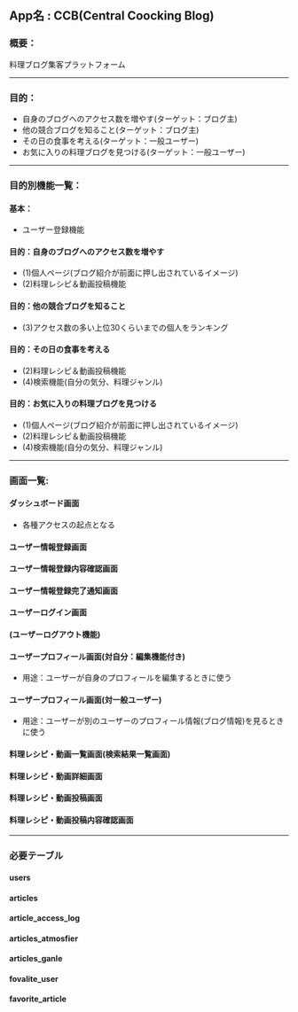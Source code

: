 ## App名 : CCB(Central Coocking Blog)
### 概要：
料理ブログ集客プラットフォーム

----------------------------------------------------------

### 目的：
- 自身のブログへのアクセス数を増やす(ターゲット：ブログ主)
- 他の競合ブログを知ること(ターゲット：ブログ主)
- その日の食事を考える(ターゲット：一般ユーザー)
- お気に入りの料理ブログを見つける(ターゲット：一般ユーザー)

----------------------------------------------------------

### 目的別機能一覧：
#### 基本：
  - ユーザー登録機能

#### 目的：自身のブログへのアクセス数を増やす
  - (1)個人ページ(ブログ紹介が前面に押し出されているイメージ)
  - (2)料理レシピ＆動画投稿機能

#### 目的：他の競合ブログを知ること
  - (3)アクセス数の多い上位30くらいまでの個人をランキング

#### 目的：その日の食事を考える
  - (2)料理レシピ＆動画投稿機能
  - (4)検索機能(自分の気分、料理ジャンル)

#### 目的：お気に入りの料理ブログを見つける
  - (1)個人ページ(ブログ紹介が前面に押し出されているイメージ)
  - (2)料理レシピ＆動画投稿機能
  - (4)検索機能(自分の気分、料理ジャンル)

----------------------------------------------------------

### 画面一覧:
#### ダッシュボード画面
  - 各種アクセスの起点となる

#### ユーザー情報登録画面
#### ユーザー情報登録内容確認画面
#### ユーザー情報登録完了通知画面
#### ユーザーログイン画面
#### (ユーザーログアウト機能)

#### ユーザープロフィール画面(対自分：編集機能付き)
  - 用途：ユーザーが自身のプロフィールを編集するときに使う
#### ユーザープロフィール画面(対一般ユーザー)
  - 用途：ユーザーが別のユーザーのプロフィール情報(ブログ情報)を見るときに使う

#### 料理レシピ・動画一覧画面(検索結果一覧画面)
#### 料理レシピ・動画詳細画面
#### 料理レシピ・動画投稿画面
#### 料理レシピ・動画投稿内容確認画面

----------------------------------------------------------

### 必要テーブル
#### users
#### articles
#### article_access_log
#### articles_atmosfier
#### articles_ganle
#### fovalite_user
#### favorite_article
  
